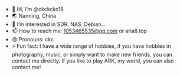 - 👋 Hi, I’m @ckckckc18
- 🌏 Nanning, China
- 👀 I’m interested in SDR, NAS, Debian...
- 📫 How to reach me: 1053465535@qq.com or aria8.top
- 😄 Pronouns: ckc
- ⚡ Fun fact: I have a wide range of hobbies, if you have hobbies in photography, music, or simply want to make new friends, you can contact me directly. If you like to play ARK, my world, you can also contact me!

<!---
ckckckc18/ckckckc18 is a ✨ special ✨ repository because its `README.md` (this file) appears on your GitHub profile.
You can click the Preview link to take a look at your changes.
--->
